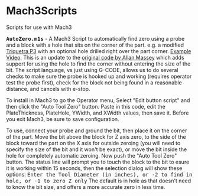 # Mach3Scripts
Scripts for use with Mach3

<B><TT>AutoZero.m1s</TT></B> - A Mach3 Script to automatically find zero using a probe and a block with a hole that sits on the corner of the part. e.g. a modified <A HREF="https://triquetra-cnc.com/product/triquetra-p3-auto-zero-touch-plate-with-g-code-generator-copy/">Triquetra P3</A> with an optional hole drilled right over the part corner. <A HREF="https://www.youtube.com/watch?v=5V68e0A0uhQ">Example Video</A>. This is an update to the <A HREF="https://www.youtube.com/watch?v=XPNq4ys_Fjg">original code by Allan Massey</A> which adds support for using the hole to find the corner without entering the size of the bit. The script language, vs just using G-CODE, allows us to do several checks to make sure the probe is hooked up and working (requires operator test the probe first), check for the block not being found in a reasonable distance, and cancels with e-stop. 

To install in Mach3 to go the Operator menu, Select "Edit button script" and then click the "Auto Tool Zero" button. Paste in this code, edit the PlateThickness, PlateHole, YWidth, and XWidth values, then save it. Before you exit Mach3, be sure to save configuration. 

To use, connect your probe and ground the bit, then place it on the corner of the part. Move the bit above the block for Z axis zero, to the side of the block toward the part on the X axis for outside zeroing (you will need to specify the size of the bit and it won't be exact), or move the bit inside the hole for completely automatic zeroing. Now push the "Auto Tool Zero" button. The status line will prompt you to touch the block to the bit to esure it is working within 15 seconds, then the selection dialog will show these options: <TT>Enter the Tool Diameter (in inches), or -2 to find in hole, or -1 to zero Z only</TT> The default is in hole as that doesn't need to know the bit size, and offers a more accurate zero in less time. 
